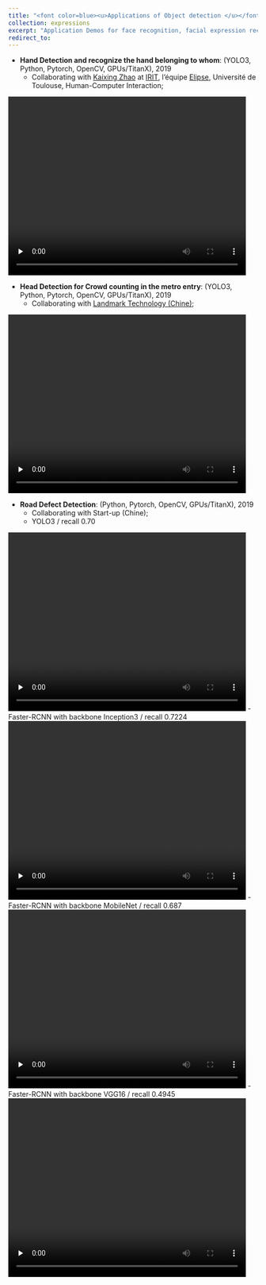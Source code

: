 ```yaml
---
title: "<font color=blue><u>Applications of Object detection </u></font>"
collection: expressions
excerpt: "Application Demos for face recognition, facial expression recognition, Hand/Head/Cap/Road defect Detections."
redirect_to: 
---
```

   
- **Hand Detection and recognize the hand belonging to whom**: (YOLO3, Python, Pytorch, OpenCV, GPUs/TitanX), 2019
   - Collaborating with [Kaixing Zhao](https://zhaokaixing.github.io/) at [IRIT](https://www.irit.fr/en/home/), l’équipe [Elipse](https://www.irit.fr/en/departement/dep-interaction-collective-intelligence/elipse-team/), Université de Toulouse, Human-Computer Interaction; 
<video id="video" width="480" height="360" controls="" preload="none">
    <source src="/images/hand_1min.mp4" type="video/mp4">
</video>

- **Head Detection for Crowd counting in the metro entry**: (YOLO3, Python, Pytorch, OpenCV, GPUs/TitanX), 2019
   - Collaborating with [Landmark Technology (Chine)](); 
<video id="video" width="480" height="360" controls="" preload="none">
    <source src="/images/Head_small_2min.mp4" type="video/mp4">
</video>

- **Road Defect Detection**: (Python, Pytorch, OpenCV, GPUs/TitanX), 2019
   - Collaborating with Start-up (Chine); 
   - YOLO3 / recall 0.70
<video id="video" width="480" height="360" controls="" preload="none">
    <source src="/images/Head_small_2min.mp4" type="video/mp4">
</video>
   - Faster-RCNN with backbone Inception3 / recall 0.7224
<video id="video" width="480" height="360" controls="" preload="none">
    <source src="/images/Head_small_2min.mp4" type="video/mp4">
</video>
   - Faster-RCNN with backbone MobileNet / recall 0.687
<video id="video" width="480" height="360" controls="" preload="none">
    <source src="/images/Head_small_2min.mp4" type="video/mp4">
</video>
   - Faster-RCNN with backbone VGG16 / recall 0.4945
<video id="video" width="480" height="360" controls="" preload="none">
    <source src="/images/Head_small_2min.mp4" type="video/mp4">
</video>


